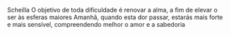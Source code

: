 Scheilla
O objetivo de toda dificuldade é renovar a alma, a fim de elevar o ser às esferas maiores Amanhã, quando esta dor passar, estarás mais forte e mais sensível, compreendendo melhor o amor e a sabedoria
